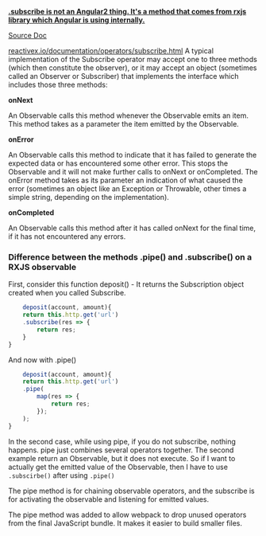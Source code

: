 **[.subscribe is not an Angular2 thing. It's a method that comes from rxjs library which Angular is using internally.](https://stackoverflow.com/questions/44921788/what-is-subscribe-in-angular/51935993)**

[Source Doc](https://rxjs-dev.firebaseapp.com/api/index/class/Observable#subscribe-)

[reactivex.io/documentation/operators/subscribe.html](http://reactivex.io/documentation/operators/subscribe.html)
A typical implementation of the Subscribe operator may accept one to three methods (which then constitute the observer), or it may accept an object (sometimes called an Observer or Subscriber) that implements the interface which includes those three methods:

**onNext**

An Observable calls this method whenever the Observable emits an item. This method takes as a parameter the item emitted by the Observable.

**onError**

An Observable calls this method to indicate that it has failed to generate the expected data or has encountered some other error. This stops the Observable and it will not make further calls to onNext or onCompleted. The onError method takes as its parameter an indication of what caused the error (sometimes an object like an Exception or Throwable, other times a simple string, depending on the implementation).

**onCompleted**

An Observable calls this method after it has called onNext for the final time, if it has not encountered any errors.

### Difference between the methods .pipe() and .subscribe() on a RXJS observable

First, consider this function deposit() - It returns the Subscription object created when you called Subscribe.

```ts
    deposit(account, amount){
    return this.http.get('url')
    .subscribe(res => {
        return res;
    }
}
```

And now with .pipe()

```ts
    deposit(account, amount){
    return this.http.get('url')
    .pipe(
        map(res => {
            return res;
        });
    );
}
```

In the second case, while using pipe, if you do not subscribe, nothing happens. pipe just combines several operators together. The second example return an Observable, but it does not execute. So if I want to actually get the emitted value of the Observable, then I have to use `.subscirbe()` after using `.pipe()`

The pipe method is for chaining observable operators, and the subscribe is for activating the observable and listening for emitted values.

The pipe method was added to allow webpack to drop unused operators from the final JavaScript bundle. It makes it easier to build smaller files.
